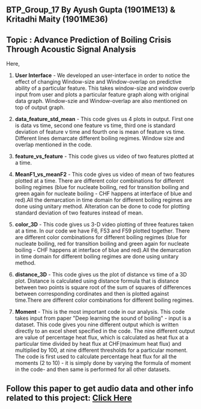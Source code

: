 ## BTP_Group_17 By Ayush Gupta (1901ME13) & Kritadhi Maity (1901ME36)
## Topic : Advance Prediction of Boiling Crisis Through Acoustic Signal Analysis

Here,<br />
1. **User Interface** - We developed an user-interface in order to notice the effect of changing Window-size and Window-overlap on predictive ability of a particular feature. This takes window-size and window overlp input from user and plots a particular feature graph along with original data graph. Window-szie and Window-overlap are also mentioned on top of output graph.

2. **data_feature_std_mean** - This code gives us 4 plots in output. First one is data vs time, second one feature vs time, third one is standard deviation of feature v time and fourth one is mean of feature vs time. Different lines demarcate different boiling regimes. Window size and overlap mentioned in the code.

3. **feature_vs_feature** - This code gives us video of two features plotted at a time.

4. **MeanF1_vs_meanF2** - This code gives us video of mean of two features plotted at a time. There are different color combinations for different boiling regimes (blue for nucleate boiling, red for transition boiling and green again for nucleate boiling - CHF happens at interface of blue and red).All the demarcation in time domain for different boiling regimes are done using unitary method. Alteration can be done to code for plotting standard deviation of two features instead of mean.

5. **color_3D** - This code gives us 3-D video plotting of three features taken at a time. In our code we have F6, F53 and F59 plotted together. There are different color combinations for different boiling regimes (blue for nucleate boiling, red for transition boiling and green again for nucleate boiling - CHF happens at interface of blue and red).All the demarcation in time domain for different boiling regimes are done using unitary method.

6. **distance_3D** - This code gives us the plot of distance vs time of a 3D plot. Distance is calculated using distance formula that is distance between two points is square root of the sum of squares of differences between corresponding cordinates and then is plotted against time.There are different color combinations for different boiling regimes.

7. **Moment** - This is the most important code in our analysis. This code takes input from paper "Deep learning the sound of boiling" - input is a dataset. This code gives you nine different output which is written directly to an excel sheet specified in the code. The nine different output are value of percentage heat flux, which is calculated as heat flux at a particular time divided by heat flux at CHF(maximum heat flux) and multiplied by 100, at nine different thresholds for a particular moment. The code is first used to calculate percentage heat flux for all the moments (2 to 10) - it is simply done by varying the formula of moment in the code- and then same is performed for all other datasets. 

## Follow this paper to get audio data and other info related to this project: [Click Here](https://www.sciencedirect.com/science/article/pii/S2666386421000722?via%3Dihub)
